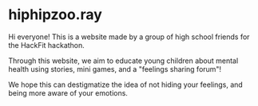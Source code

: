 # hiphipzoo.ray

Hi everyone! This is a website made by a group of high school friends for the HackFit hackathon.

Through this website, we aim to educate young children about mental health using stories, mini games, and a "feelings sharing forum"!

We hope this can destigmatize the idea of not hiding your feelings, and being more aware of your emotions.
